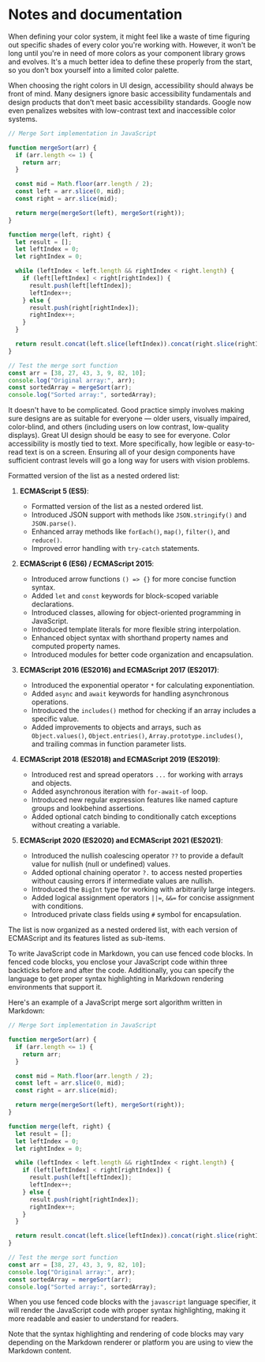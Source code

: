 
# Notes and documentation


When defining your color system, it might feel like a waste of time figuring out specific shades of every color you're working with. However, it won't be long until you're in need of more colors as your component library grows and evolves. It's a much better idea to define these properly from the start, so you don't box yourself into a limited color palette.

When choosing the right colors in UI design, accessibility should always be front of mind. Many designers ignore basic accessibility fundamentals and design products that don't meet basic accessibility standards. Google now even penalizes websites with low-contrast text and inaccessible color systems.


```js
// Merge Sort implementation in JavaScript

function mergeSort(arr) {
  if (arr.length <= 1) {
    return arr;
  }

  const mid = Math.floor(arr.length / 2);
  const left = arr.slice(0, mid);
  const right = arr.slice(mid);

  return merge(mergeSort(left), mergeSort(right));
}

function merge(left, right) {
  let result = [];
  let leftIndex = 0;
  let rightIndex = 0;

  while (leftIndex < left.length && rightIndex < right.length) {
    if (left[leftIndex] < right[rightIndex]) {
      result.push(left[leftIndex]);
      leftIndex++;
    } else {
      result.push(right[rightIndex]);
      rightIndex++;
    }
  }

  return result.concat(left.slice(leftIndex)).concat(right.slice(rightIndex));
}

// Test the merge sort function
const arr = [38, 27, 43, 3, 9, 82, 10];
console.log("Original array:", arr);
const sortedArray = mergeSort(arr);
console.log("Sorted array:", sortedArray);

```



It doesn't have to be complicated. Good practice simply involves making sure designs are as suitable for everyone — older users, visually impaired, color-blind, and others (including users on low contrast, low-quality displays). Great UI design should be easy to see for everyone.
Color accessibility is mostly tied to text. More specifically, how legible or easy-to-read text is on a screen. Ensuring all of your design components have sufficient contrast levels will go a long way for users with vision problems.


Formatted version of the list as a nested ordered list:

1. **ECMAScript 5 (ES5)**:
   - Formatted version of the list as a nested ordered list.
   - Introduced JSON support with methods like `JSON.stringify()` and `JSON.parse()`.
   - Enhanced array methods like `forEach()`, `map()`, `filter()`, and `reduce()`.
   - Improved error handling with `try-catch` statements.

2. **ECMAScript 6 (ES6) / ECMAScript 2015**:
   - Introduced arrow functions `() => {}` for more concise function syntax.
   - Added `let` and `const` keywords for block-scoped variable declarations.
   - Introduced classes, allowing for object-oriented programming in JavaScript.
   - Introduced template literals for more flexible string interpolation.
   - Enhanced object syntax with shorthand property names and computed property names.
   - Introduced modules for better code organization and encapsulation.

3. **ECMAScript 2016 (ES2016) and ECMAScript 2017 (ES2017)**:
   - Introduced the exponential operator `*` for calculating exponentiation.
   - Added `async` and `await` keywords for handling asynchronous operations.
   - Introduced the `includes()` method for checking if an array includes a specific value.
   - Added improvements to objects and arrays, such as `Object.values()`, `Object.entries()`, `Array.prototype.includes()`, and trailing commas in function parameter lists.

4. **ECMAScript 2018 (ES2018) and ECMAScript 2019 (ES2019)**:
   - Introduced rest and spread operators `...` for working with arrays and objects.
   - Added asynchronous iteration with `for-await-of` loop.
   - Introduced new regular expression features like named capture groups and lookbehind assertions.
   - Added optional catch binding to conditionally catch exceptions without creating a variable.

5. **ECMAScript 2020 (ES2020) and ECMAScript 2021 (ES2021)**:
   - Introduced the nullish coalescing operator `??` to provide a default value for nullish (null or undefined) values.
   - Added optional chaining operator `?.` to access nested properties without causing errors if intermediate values are nullish.
   - Introduced the `BigInt` type for working with arbitrarily large integers.
   - Added logical assignment operators `||=`, `&&=` for concise assignment with conditions.
   - Introduced private class fields using `#` symbol for encapsulation.

The list is now organized as a nested ordered list, with each version of ECMAScript and its features listed as sub-items.


To write JavaScript code in Markdown, you can use fenced code blocks. In fenced code blocks, you enclose your JavaScript code within three backticks  before and after the code. Additionally, you can specify the language to get proper syntax highlighting in Markdown rendering environments that support it.

Here's an example of a JavaScript merge sort algorithm written in Markdown:

```javascript
// Merge Sort implementation in JavaScript

function mergeSort(arr) {
  if (arr.length <= 1) {
    return arr;
  }

  const mid = Math.floor(arr.length / 2);
  const left = arr.slice(0, mid);
  const right = arr.slice(mid);

  return merge(mergeSort(left), mergeSort(right));
}

function merge(left, right) {
  let result = [];
  let leftIndex = 0;
  let rightIndex = 0;

  while (leftIndex < left.length && rightIndex < right.length) {
    if (left[leftIndex] < right[rightIndex]) {
      result.push(left[leftIndex]);
      leftIndex++;
    } else {
      result.push(right[rightIndex]);
      rightIndex++;
    }
  }

  return result.concat(left.slice(leftIndex)).concat(right.slice(rightIndex));
}

// Test the merge sort function
const arr = [38, 27, 43, 3, 9, 82, 10];
console.log("Original array:", arr);
const sortedArray = mergeSort(arr);
console.log("Sorted array:", sortedArray);
```

When you use fenced code blocks with the `javascript` language specifier, it will render the JavaScript code with proper syntax highlighting, making it more readable and easier to understand for readers.

Note that the syntax highlighting and rendering of code blocks may vary depending on the Markdown renderer or platform you are using to view the Markdown content.